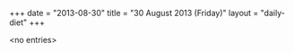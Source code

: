 +++
date = "2013-08-30"
title = "30 August 2013 (Friday)"
layout = "daily-diet"
+++


\<no entries\>

